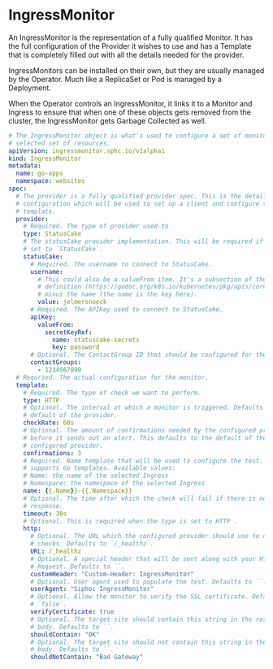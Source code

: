 # IngressMonitor

An IngressMonitor is the representation of a fully qualified Monitor. It has the
full configuration of the Provider it wishes to use and has a Template that is
completely filled out with all the details needed for the provider.

IngressMonitors can be installed on their own, but they are usually managed by
the Operator. Much like a ReplicaSet or Pod is managed by a Deployment.

When the Operator controls an IngressMonitor, it links it to a Monitor and
Ingress to ensure that when one of these objects gets removed from the cluster,
the IngressMonitor gets Garbage Collected as well.

```yaml
# The IngressMonitor object is what's used to configure a set of monitors for a
# selected set of resources.
apiVersion: ingressmonitor.sphc.io/v1alpha1
kind: IngressMonitor
metadata:
  name: go-apps
  namespace: websites
spec:
  # The provider is a fully qualified provider spec. This is the detailed
  # configuration which will be used to set up a client and configure the
  # template.
  provider:
    # Required. The type of provider used to
    type: StatusCake
    # The statusCake provider implementation. This will be required if type is
    # set to `StatusCake`.
    statusCake:
      # Required. The username to connect to StatusCake.
      username:
        # This could also be a valueFrom item. It's a subsection of the EnvVar
        # definition (https://godoc.org/k8s.io/kubernetes/pkg/apis/core#EnvVar),
        # minus the name (the name is the key here).
        value: jelmersnoeck
      # Required. The APIKey used to connect to StatusCake.
      apiKey:
        valueFrom:
          secretKeyRef:
            name: statuscake-secrets
            key: password
      # Optional. The ContactGroup ID that should be configured for the checks.
      contactGroups:
        - 1234567890
  # Requried. The actual configuration for the monitor.
  template:
    # Required. The type of check we want to perform.
    type: HTTP
    # Optional. The interval at which a monitor is triggered. Defaults to the
    # default of the provider.
    checkRate: 60s
    # Optional. The amount of confirmations needed by the configured provider
    # before it sends out an alert. This defaults to the default of the
    # configured provider.
    confirmations: 3
    # Required. Name template that will be used to configure the test. This
    # supports Go templates. Available values:
    # Name: the name of the selected Ingress
    # Namespace: the namespace of the selected Ingress
    name: {{.Name}}-{{.Namespace}}
    # Optional. The time after which the check will fail if there is no
    # response.
    timeout: 30s
    # Optional. This is required when the type is set to HTTP .
    http:
      # Optional. The URL which the configured provider should use to do it's
      # checks. Defaults to `/_healthz`.
      URL: /_healthz
      # Optional. A special header that will be sent along with your HTTP
      # Request. Defaults to ``.
      customHeader: "Custom-Header: IngressMonitor"
      # Optional. User agent used to populate the test. Defaults to ``.
      userAgent: "Siphoc IngressMonitor"
      # Optional. Allow the monitor to verify the SSL certificate. Defaults to
      # `false`.
      verifyCertificate: true
      # Optional. The target site should contain this string in the response
      # body. Defaults to ``.
      shouldContain: "OK"
      # Optional. The target site should not contain this string in the response
      # body. Defaults to ``.
      shouldNotContain: "Bad Gateway"
```
